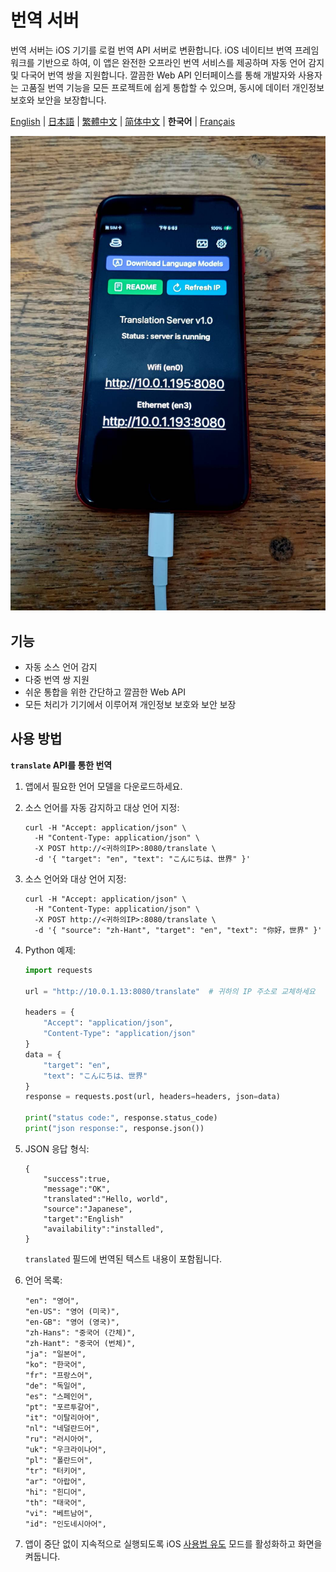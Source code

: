 # 번역 서버

번역 서버는 iOS 기기를 로컬 번역 API 서버로 변환합니다. iOS 네이티브 번역 프레임워크를 기반으로 하여, 이 앱은 완전한 오프라인 번역 서비스를 제공하며 자동 언어 감지 및 다국어 번역 쌍을 지원합니다. 깔끔한 Web API 인터페이스를 통해 개발자와 사용자는 고품질 번역 기능을 모든 프로젝트에 쉽게 통합할 수 있으며, 동시에 데이터 개인정보 보호와 보안을 보장합니다.

[English](README.md) | [日本語](README.ja.md) | [繁體中文](README.zh-TW.md) | [简体中文](README.zh-CN.md) | **한국어** | [Français](README.fr.md)

![image](image.jpg)

## 기능

- 자동 소스 언어 감지
- 다중 번역 쌍 지원
- 쉬운 통합을 위한 간단하고 깔끔한 Web API
- 모든 처리가 기기에서 이루어져 개인정보 보호와 보안 보장

## 사용 방법

**`translate` API를 통한 번역**

1. 앱에서 필요한 언어 모델을 다운로드하세요.
2. 소스 언어를 자동 감지하고 대상 언어 지정:
    ```
    curl -H "Accept: application/json" \
      -H "Content-Type: application/json" \
      -X POST http://<귀하의IP>:8080/translate \
      -d '{ "target": "en", "text": "こんにちは、世界" }'
    ```

3. 소스 언어와 대상 언어 지정:
    ```
    curl -H "Accept: application/json" \
      -H "Content-Type: application/json" \
      -X POST http://<귀하의IP>:8080/translate \
      -d '{ "source": "zh-Hant", "target": "en", "text": "你好，世界" }'
    ```

4. Python 예제:
    ```python
    import requests

    url = "http://10.0.1.13:8080/translate"  # 귀하의 IP 주소로 교체하세요

    headers = {
        "Accept": "application/json",
        "Content-Type": "application/json"
    }
    data = {
        "target": "en",
        "text": "こんにちは、世界"
    }
    response = requests.post(url, headers=headers, json=data)

    print("status code:", response.status_code)
    print("json response:", response.json())
    ```

5. JSON 응답 형식:
    ```
    {
        "success":true,
        "message":"OK",
        "translated":"Hello, world",
        "source":"Japanese",
        "target":"English"
        "availability":"installed",
    }
    ```
    `translated` 필드에 번역된 텍스트 내용이 포함됩니다.

6. 언어 목록:
    ```
    "en": "영어",
    "en-US": "영어 (미국)",
    "en-GB": "영어 (영국)",
    "zh-Hans": "중국어 (간체)",
    "zh-Hant": "중국어 (번체)",
    "ja": "일본어",
    "ko": "한국어",
    "fr": "프랑스어",
    "de": "독일어",
    "es": "스페인어",
    "pt": "포르투갈어",
    "it": "이탈리아어",
    "nl": "네덜란드어",
    "ru": "러시아어",
    "uk": "우크라이나어",
    "pl": "폴란드어",
    "tr": "터키어",
    "ar": "아랍어",
    "hi": "힌디어",
    "th": "태국어",
    "vi": "베트남어",
    "id": "인도네시아어",
    ```

7. 앱이 중단 없이 지속적으로 실행되도록 iOS [사용법 유도](https://support.apple.com/ko-kr/111795) 모드를 활성화하고 화면을 켜둡니다.